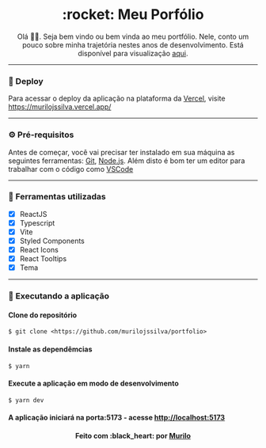 <div align="center">
 <h1>:rocket: Meu Porfólio</h1>
</div>

<p align="center">Olá 👋🏼. Seja bem vindo ou bem vinda ao meu portfólio. Nele, conto um pouco sobre minha trajetória nestes anos de desenvolvimento. Está disponível para visualização <a target="_blank" href="https://murilojssilva.vercel.app/">aqui</a>.</p>

---

### :link: Deploy

<p>
	Para acessar o deploy da aplicação na plataforma da <a target="_blank" href="https://vercel.com/">Vercel</a>, visite
	<a target="_blank" href="https://murilojssilva.vercel.app/">https://murilojssilva.vercel.app/</a>
</p>

---

### :gear: Pré-requisitos

Antes de começar, você vai precisar ter instalado em sua máquina as seguintes ferramentas:
[Git](https://git-scm.com), [Node.js](https://nodejs.org/en/).
Além disto é bom ter um editor para trabalhar com o código como [VSCode](https://code.visualstudio.com/)

---

### :hammer: Ferramentas utilizadas

- [x] ReactJS
- [x] Typescript
- [x] Vite
- [x] Styled Components
- [x] React Icons
- [x] React Tooltips
- [x] Tema

---

### :rocket: Executando a aplicação

#### Clone do repositório

```shell
$ git clone <https://github.com/murilojssilva/portfolio>
```

#### Instale as dependêmcias

```shell
$ yarn
```

#### Execute a aplicação em modo de desenvolvimento

```shell
$ yarn dev
```

#### A aplicação iniciará na porta:5173 - acesse <http://localhost:5173>

<h4 align="center">Feito com :black_heart: por <a href="https://github.com/murilojssilva">Murilo</a></h4>

